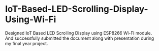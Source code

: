 # IoT-Based-LED-Scrolling-Display-Using-Wi-Fi
Designed IoT Based LED Scrolling Display  using ESP8266 Wi-Fi module. And successfully submitted the  document along with presentation during my final year project.
